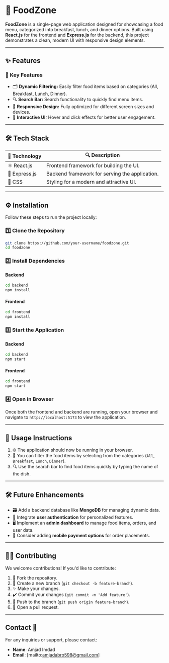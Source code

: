 # 🍴 FoodZone  

**FoodZone** is a single-page web application designed for showcasing a food menu, categorized into breakfast, lunch, and dinner options. Built using **React.js** for the frontend and **Express.js** for the backend, this project demonstrates a clean, modern UI with responsive design elements.  

---

## ✨ Features  

### 🌟 Key Features  

- 🗂️ **Dynamic Filtering:** Easily filter food items based on categories (All, Breakfast, Lunch, Dinner).  
- 🔍 **Search Bar:** Search functionality to quickly find menu items.  
- 📱 **Responsive Design:** Fully optimized for different screen sizes and devices.  
- 🎨 **Interactive UI:** Hover and click effects for better user engagement.  

---

## 🛠️ Tech Stack  

| 🧰 Technology | 🔍 Description                                    |
| ------------- | ---------------------------------------------- |
| ⚛️ React.js   | Frontend framework for building the UI.        |
| 🚀 Express.js | Backend framework for serving the application. |
| 🎨 CSS        | Styling for a modern and attractive UI.        |

---

## ⚙️ Installation  

Follow these steps to run the project locally:  

### 1️⃣ Clone the Repository  

```bash
git clone https://github.com/your-username/foodzone.git
cd foodzone
```

### 2️⃣ Install Dependencies

#### Backend

```bash
cd backend
npm install
```

#### Frontend

```bash
cd frontend
npm install
```

### 3️⃣ Start the Application

#### Backend

```bash
cd backend
npm start
```

#### Frontend

```bash
cd frontend
npm start
```

### 4️⃣ Open in Browser

Once both the frontend and backend are running, open your browser and navigate to `http://localhost:5173` to view the application.

---

## 🔧 Usage Instructions

1. 🌐 The application should now be running in your browser.
2. 🔘 You can filter the food items by selecting from the categories (`All`, `Breakfast`, `Lunch`, `Dinner`).
3. 🔍 Use the search bar to find food items quickly by typing the name of the dish.

---

## 🛠️ Future Enhancements

- 🗃️ Add a backend database like **MongoDB** for managing dynamic data.
- 👤 Integrate **user authentication** for personalized features.
- 🖥️ Implement an **admin dashboard** to manage food items, orders, and user data.
- 📱 Consider adding **mobile payment options** for order placements.

---

## 🧑‍💻 Contributing

We welcome contributions! If you'd like to contribute:

1. 🍴 Fork the repository.
2. 🌱 Create a new branch (`git checkout -b feature-branch`).
3. ✨ Make your changes.
4. ✔️ Commit your changes (`git commit -m 'Add feature'`).
5. 🔄 Push to the branch (`git push origin feature-branch`).
6. 📨 Open a pull request.

---

## Contact 📧

For any inquiries or support, please contact:

- **Name**: Amjad Imdad
- **Email**: [mailto:amjadabro598@gmail.com]
